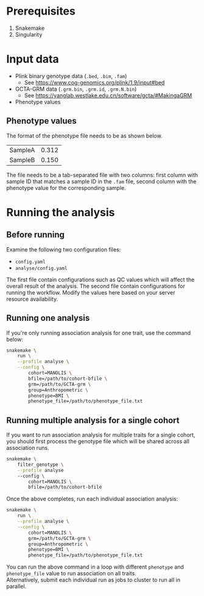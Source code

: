 # Prerequisites
1. Snakemake
2. Singularity

# Input data
- Plink binary genotype data (`.bed`, `.bim`, `.fam`)
    - See https://www.cog-genomics.org/plink/1.9/input#bed
- GCTA-GRM data (`.grm.bin`, `.grm.id`, `.grm.N.bin`)
    - See https://yanglab.westlake.edu.cn/software/gcta/#MakingaGRM
- Phenotype values

## Phenotype values
The format of the phenotype file needs to be as shown below. 

|||
|---|---|
|SampleA|0.312|
|SampleB|0.150|

The file needs to be a tab-separated file with two columns: first column with sample ID that matches a sample ID in the `.fam` file, second column with the phenotype value for the corresponding sample.

# Running the analysis
## Before running
Examine the following two configuration files:
- `config.yaml`
- `analyse/config.yaml`

The first file contain configurations such as QC values which will affect the overall result of the analysis. The second file contain configurations for running the workflow. Modify the values here based on your server resource availability.

## Running one analysis
If you're only running association analysis for one trait, use the command below:

```bash
snakemake \
    run \
    --profile analyse \
    --config \
        cohort=MANOLIS \
        bfile=/path/to/cohort-bfile \
        grm=/path/to/GCTA-grm \
        group=Anthropometric \
        phenotype=BMI \
        phenotype_file=/path/to/phenotype_file.txt
```

## Running multiple analysis for a single cohort
If you want to run association analysis for multiple traits for a single cohort,  
you should first process the genotype file which will be shared across all association runs.
```bash
snakemake \
    filter_genotype \
    --profile analyse 
    --config \
        cohort=MANOLIS \
        bfile=/path/to/cohort-bfile
```
Once the above completes, run each individual association analysis:
```bash
snakemake \
    run \
    --profile analyse \
    --config \
        cohort=MANOLIS \
        grm=/path/to/GCTA-grm \
        group=Anthropometric \
        phenotype=BMI \
        phenotype_file=/path/to/phenotype_file.txt
```
You can run the above command in a loop with different `phenotype` and `phenotype_file` value to run association on all traits.  
Alternatively, submit each individual run as jobs to cluster to run all in parallel.
